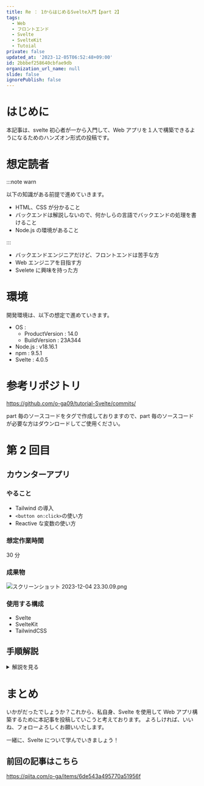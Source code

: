 ```yaml
---
title: Re ： 1からはじめるSvelte入門【part 2】
tags:
  - Web
  - フロントエンド
  - Svelte
  - SvelteKit
  - Tutoial
private: false
updated_at: '2023-12-05T06:52:48+09:00'
id: 2bbbef258640cbfae9db
organization_url_name: null
slide: false
ignorePublish: false
---
```


# はじめに

本記事は、svelte 初心者が一から入門して、Web アプリを１人で構築できるようになるためのハンズオン形式の投稿です。

# 想定読者

:::note warn

以下の知識がある前提で進めていきます。

- HTML、CSS が分かること
- バックエンドは解説しないので、何かしらの言語でバックエンドの処理を書けること
- Node.js の環境があること

:::

- バックエンドエンジニアだけど、フロントエンドは苦手な方
- Web エンジニアを目指す方
- Svelete に興味を持った方

# 環境

開発環境は、以下の想定で進めていきます。

- OS :
  - ProductVersion : 14.0
  - BuildVersion : 23A344
- Node.js : v18.16.1
- npm : 9.5.1
- Svelte : 4.0.5

# 参考リポジトリ

https://github.com/o-ga09/tutorial-Svelte/commits/

part 毎のソースコードをタグで作成しておりますので、part 毎のソースコードが必要な方はダウンロードしてご使用ください。

# 第 2 回目

## カウンターアプリ

### やること

- Tailwind の導入
- `<button on:click>`の使い方
- Reactive な変数の使い方

### 想定作業時間

30 分

### 成果物

![スクリーンショット 2023-12-04 23.30.09.png](https://qiita-image-store.s3.ap-northeast-1.amazonaws.com/0/1312905/ff731ab2-76c3-ea53-208f-b0ebf27c417c.png)

### 使用する構成

- Svelte
- SvelteKit
- TailwindCSS

## 手順解説

<details><summary>解説を見る</summary>

1 . Tailwind 導入

```bash
npm install -D tailwindcss postcss autoprefixer
npx tailwindcss init -p
```

```diff_javascript:tailwind.config.js
/** @type {import('tailwindcss').Config} */
export default {
- content: [],
+ content: ['./src/**/*.{html,js,svelte,ts}'],
  theme: {
    extend: {},
  },
  plugins: [],
}
```

```css:app.css
@tailwind base;
@tailwind components;
@tailwind utilities;
```

```diff_html:layout.svelte
<script>
	import './styles.css';
+	import '../app.css';
</script>

<div class="app">
	<main>
		<slot />
	</main>
</div>

<style>
	/* root layout style */
	main {
		display: flex;
		align-items: center;
		justify-content: center;
		width: 100%;
		height: 100vh;
	}
</style>

```

<br>

2 . +page.svelte 修正

```html:+page.svelte
<script>
	let count = 0;

	const plusButton = () => {
		count = count + 1;
	};

	const minusButton = () => {
		count = count - 1;
	};
</script>

<svelte:head>
	<title>Home</title>
	<meta name="description" content="Svelte demo app" />
</svelte:head>

<div class="counter">
	<h1 class="text-center">カウンターアプリ</h1>
	<div
		class="
		flex
		items-center
		justify-center
		w-64
		h-96
		text-5xl
		font-bold
		bg-lime-400
		rounded-lg
		m-4
	  "
	>
		{count}
	</div>
	<div class="flex items-center justify-center h-20">
		<button
			class="
		  h-full
		  w-20
		  m-4
		  bg-cyan-400
		  border-cyan-400
		  rounded-lg
		  text-3xl
		"
			on:click={plusButton}
		>
			+
		</button>
		<button
			class="
		  h-full
		  w-20
		  m-4
		  bg-cyan-400
		  border-cyan-400
		  rounded-lg
		  text-3xl
		"
			on:click={minusButton}
		>
			-
		</button>
	</div>
</div>

```

上記のように、Svelte では、`<Button>`タグに`on:click`などの特別なプロパティ
が最初からついています。

また、カウントの変数も React のように`useState`のような特別な関数を使用しなくても、
ただ、`let count = 1`でカウンターアプリを実装できてしまいます。

:::note info

今回の記事におけるポイントは、`<button on:click={}>`の使い方と、
Svelte における状態を表す変数の使い方をマスターしました。

:::

</details>

# まとめ

いかがだったでしょうか？これから、私自身、Svelte を使用して Web アプリ構築するために本記事を投稿していこうと考えております。
よろしければ、いいね、フォローよろしくお願いいたします。

一緒に、Svelte について学んでいきましょう！

## 前回の記事はこちら

https://qiita.com/o-ga/items/6de543a495770a51956f
